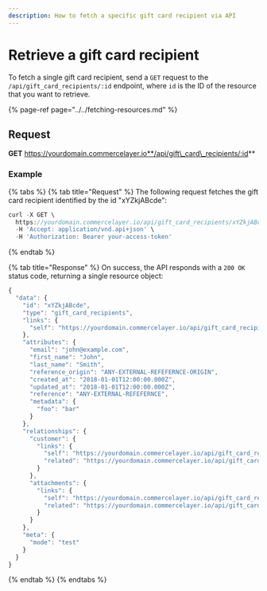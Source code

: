 ```yaml
---
description: How to fetch a specific gift card recipient via API
---
```


# Retrieve a gift card recipient

To fetch a single gift card recipient, send a `GET` request to the `/api/gift_card_recipients/:id` endpoint, where `id` is the ID of the resource that you want to retrieve.

{% page-ref page="../../fetching-resources.md" %}

## Request

**GET** https://yourdomain.commercelayer.io**/api/gift\_card\_recipients/:id**

### **Example**

{% tabs %}
{% tab title="Request" %}
The following request fetches the gift card recipient identified by the id "xYZkjABcde":

```javascript
curl -X GET \
  https://yourdomain.commercelayer.io/api/gift_card_recipients/xYZkjABcde \
  -H 'Accept: application/vnd.api+json' \
  -H 'Authorization: Bearer your-access-token'
```
{% endtab %}

{% tab title="Response" %}
On success, the API responds with a `200 OK` status code, returning a single resource object:

```javascript
{
  "data": {
    "id": "xYZkjABcde",
    "type": "gift_card_recipients",
    "links": {
      "self": "https://yourdomain.commercelayer.io/api/gift_card_recipients/xYZkjABcde"
    },
    "attributes": {
      "email": "john@example.com",
      "first_name": "John",
      "last_name": "Smith",
      "reference_origin": "ANY-EXTERNAL-REFEFERNCE-ORIGIN",
      "created_at": "2018-01-01T12:00:00.000Z",
      "updated_at": "2018-01-01T12:00:00.000Z",
      "reference": "ANY-EXTERNAL-REFEFERNCE",
      "metadata": {
        "foo": "bar"
      }
    },
    "relationships": {
      "customer": {
        "links": {
          "self": "https://yourdomain.commercelayer.io/api/gift_card_recipients/xYZkjABcde/relationships/customer",
          "related": "https://yourdomain.commercelayer.io/api/gift_card_recipients/xYZkjABcde/customer"
        }
      },
      "attachments": {
        "links": {
          "self": "https://yourdomain.commercelayer.io/api/gift_card_recipients/xYZkjABcde/relationships/attachments",
          "related": "https://yourdomain.commercelayer.io/api/gift_card_recipients/xYZkjABcde/attachments"
        }
      }
    },
    "meta": {
      "mode": "test"
    }
  }
}
```
{% endtab %}
{% endtabs %}

